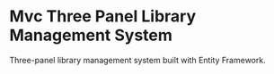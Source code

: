 # Mvc Three Panel Library Management System
 Three-panel library management system built with Entity Framework.
